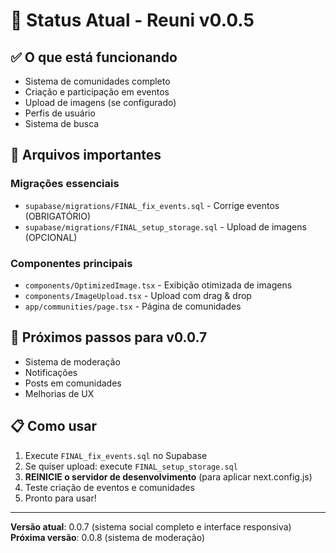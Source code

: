 # 📍 Status Atual - Reuni v0.0.5

## ✅ O que está funcionando
- Sistema de comunidades completo
- Criação e participação em eventos
- Upload de imagens (se configurado)
- Perfis de usuário
- Sistema de busca

## 🔧 Arquivos importantes

### Migrações essenciais
- `supabase/migrations/FINAL_fix_events.sql` - Corrige eventos (OBRIGATÓRIO)
- `supabase/migrations/FINAL_setup_storage.sql` - Upload de imagens (OPCIONAL)

### Componentes principais
- `components/OptimizedImage.tsx` - Exibição otimizada de imagens
- `components/ImageUpload.tsx` - Upload com drag & drop
- `app/communities/page.tsx` - Página de comunidades

## 🚀 Próximos passos para v0.0.7
- Sistema de moderação
- Notificações
- Posts em comunidades
- Melhorias de UX

## 📋 Como usar
1. Execute `FINAL_fix_events.sql` no Supabase
2. Se quiser upload: execute `FINAL_setup_storage.sql`
3. **REINICIE o servidor de desenvolvimento** (para aplicar next.config.js)
4. Teste criação de eventos e comunidades
5. Pronto para usar!

---
**Versão atual**: 0.0.7 (sistema social completo e interface responsiva)
**Próxima versão**: 0.0.8 (sistema de moderação)